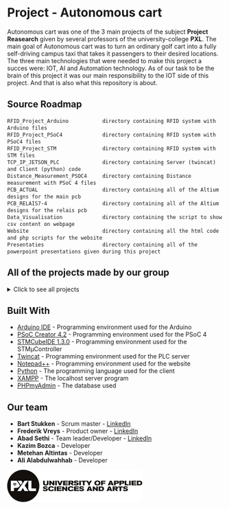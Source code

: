 # Project - Autonomous cart

Autonomous cart was one of the 3 main projects of the subject **Project Reasearch** given by several professors of the university-college **PXL**. The main goal of Autonomous cart was to turn an ordinary golf cart into a fully self-driving campus taxi that takes it passengers to their desired locations. The three main technologies that were needed to make this project a succes were: IOT, AI and Automation technology. As of our task to be the brain of this project it was our main responsibility to the IOT side of this project. And that is also what this repository is about.  


## Source Roadmap

```
RFID_Project_Arduino           directory containing RFID system with Arduino files
RFID_Project_PSoC4             directory containing RFID system with PSoC4 files
RFID_Project_STM               directory containing RFID system with STM files
TCP_IP_JETSON_PLC              directory containing Server (twincat) and Client (python) code
Distance_Measurement_PSOC4     directory containing Distance measurement with PSoC 4 files
PCB_ACTUAL                     directory containing all of the Altium designs for the main pcb
PCB_RELAIS7-4                  directory containing all of the Altium designs for the relais pcb
Data_Visualisation             directory containing the script to show csv content on webpage
Website                        directory containing all the html code and php scripts for the website
Presentaties                   directory containing all of the powerpoint presentations given during this project
```

## All of the projects made by our group
<details> 
 
<summary>Click to see all projects</summary>
  
## RFID project with Arduino

<details>
<summary>Click to expand the RFID project with Arduino</summary> 
 
 <p align="center"><img src="./readme_Images/ARDUINO_VERIFICATION_DEMO.jpeg"></p>

**Project requirements**
* Jumper wires
* RFID-RC522
* RFID tags
* IIC LCD-Display
* Buzzer module
* RGB led
* Breadboard
* Arduino IDE
* Arduino

**Step by step guide**
* Open the Arduino IDE. 
* Plug in your Arduino Nano (used by me) in your laptop.
* Start making your circuit (open my schematic).
* Copy and paste the my .ino code in your IDE.
* Look if you have the right board selected.
* Also select the right serial COM port your Arduino is connected to.
* Upload the code into your Arduino and it should work.

**Note:**
 You have to change the UID of mine tag to the UID of your tag.
To know this UID open one of the simple RFID-RC522 reading examples in the Arduino IDE.
</details>  

## RFID project with PSoC4

<details>
<summary>Click to expand the RFID project with PSoC4</summary> 
 
  <p align="center"><img src="./readme_Images/PSOC_VERIFICATION_DEMO.jpeg"></p>
  
 **Project requirements**
* Jumper wires
* RFID-RC522
* RFID tags
* IIC LCD-Display
* Buzzer module
* RGB led
* Breadboard
* PSoC Creator 4.2
* PSoC 4

**Step by step guide**
* Open the PSoC Creator 4.2 download available at the official cypress site. 
* Import my project in the ide.
* If you are using a different PSoC you might have to change the target device and pin settings.
* Plug in your PSoC 4 (used by me) in your laptop.
* Start making your circuit.
* Clean and build the project once.
* Upload the code into your PSoC 4 and it should work.

**Note:**
 This code is made to work with any **RFID-tag** it just detects wheter any tag is detected by the reader or not.
 With some minimal changes to the code you can make it work for a certain specific tag.
</details> 

## RFID project with STM

<details>
<summary>Click to expand the RFID project with STM</summary> 
 
  <p align="center"><img src="./readme_Images/STM_VERIFICATION_DEMO.jpeg"></p>
 
 **Project requirements**
* Jumper wires
* RFID-RC522
* RFID tags
* IIC LCD-Display
* Breadboard
* STMCubeIDE 1.3.0
* STM32xxxx µController

**Step by step guide**
* Open the  STMCubeIDE 1.3.0 download available at the official st.com site. 
* Import my project in the IDE.
* If you are using a different STM you might have to change device with the board selector.
* Plug in your STMµController into your laptop.
* Start making your circuit.
* Clean and build the project once.
* Upload the code into your STMµContoller and it should work.

**Note:**
 You have to change the UID of mine tag to the UID of your tag.
To know this UID open one of the simple RFID-RC522 reading examples in the Arduino IDE.
And use it afterwards in the code. If you don't have the Arduino IDE then donwload an RFID reader
app on your smartphone it should work if your device supprots NFC.
</details> 

## Distance measurement with PSOC4

<details>
<summary>Click to expand the RFID project with STM</summary> 
 
  <p align="center"><img src="./readme_Images/Distance_Measurement_PSOC4.png"></p>
 
 **Project requirements**
* Jumper wires
* HC-SR04
* PSoC 4
* Breadboard
* PSoC Creator 4.2
* Serial monitor (UART)
* Digital caliper (optional)

**Step by step guide**
* Open the PSoC Creator 4.2 download available at the official cypress site. 
* Import my project in the ide.
* If you are using a different PSoC you might have to change the target device and pin settings.
* Plug in your PSoC 4 (used by me) in your laptop.
* Start making your circuit.
* Clean and build the project once.
* Upload the code into your PSoC 4 and it should work.
* Open your UART terminal eg. Tera Term and you should see your incoming output distance there.

**Note:**
 You can use the caliper to double check if the distance outputted by your ultrasonic sensor is correct or not.
</details> 

## TCP-IP communication between Jetson and PLC

<details>
<summary>Click to expand the TCP-IP communication between Jetson and PLCs</summary> 

 <p align="center"><img src="./readme_Images/tcp_ip_Jetson_PLC.png"></p>
 
 **Project requirements**
* Jetson Nano
* Jetson Nano display
* Twincat 3 V4024.7

**Step by step guide**
* Open the Twincat XAE or open it in Visual Studio.
* Open the Twincat server project in your solution.
* Go on the Jetson Nano terminal and install python3.
* First run the PLC server on Twinact 
* now run the client program on the Jetson Nano.
* Now you should be able to see incoming messages in the server that you sent with the client.

**Note:**
 TwinCAT Error and Error ID are stored in the variable 'err' and 'errid' respectively. Some common errors found:
  * 8002 : Variable 'hSocket' is not populated with the correct address. The sequence is for the TwinCAT to call FB_SocketListen, the Python client to connect, and TwinCAT calls the FB_SocketAccept after that. This will populate the variable 'hSocket'. If FB_SocketAccept is called before the Python client trying to connect, it will throw 8002 error.
 * 8003 : The port is already opened. Reset Cold the TwinCAT program and Run again.
 * 6 : I don't know. Seems like there's something wrong with the installation of TF6310. Uninstall, reinstall, make sure that     TcpIpServer.exe is running in your Task Manager processes.

</details> 

## PCB design using Altium

<details>
<summary>Click to read details about the PCB design using Altium</summary> 
  
  <p align="center"><img src="./readme_Images/Pcb_Designs.png"></p>
  
 **Project requirements**
* Altium software
* Altium license
* Knowledge of PCB-designing

**Step by step guide**
* Open Altium designer.
* Download the pcb files from this GitHub.
* Import them in your environment.
* Now you should see the PCB that we made.

**Note:**
 If you make any changes make to the PCB design make sure to have it checked by a professional.
  
</details> 

## Data visualisation

<details>
<summary>Click to expand the Data visualisation project</summary> 
  
  <p align="center"><img src="./readme_Images/DATA_VISU.PNG"></p>
  
 **Project requirements**
* Texteditor
* XAMPP
* A webbrowser

**Step by step guide**
* Download all the files under the Data_Visualisation folder.
* Save all of the files in one folder.
* Download XAMPP from the official website.
* Open XAMPP and start Apache and MySQL.
* Now open the JtoC.php file on localhost.
* Now you should be able to see a table on a webpage.

**Note:**
 All the files must be int your XAMPP/htdocs/ directory in order to work on localhost.
</details> 

## Website

<details>
<summary>Click to expand the Website details</summary> 
 
  <p align="center"><img src="./readme_Images/site_prev.png"></p>
 
 **Project requirements**
* Texteditor
* PHPmyAdmin account
* XAMPP
* A webbrowser

**Step by step guide**
* Download all the files under the Website folder.
* Save all of the files in one folder.
* Download XAMPP from the official website.
* Open XAMPP and start Apache and MySQL.
* Open this link http://localhost/phpmyadmin.
* Make a new database and table
* Now open the register.php file on localhost.
* Now you should be able to see the page where users can register.
* All of the users are saved in the PHPmyAdmin database.
* Once logged in you can see the main page.


**Note:**
 Edit the server.php file according to your database and table name. Otherwise it won't work
  
</details> 
</details> 

## Built With

* [Arduino IDE](https://www.arduino.cc/en/Main/Software/)       - Programming environment used for the Arduino
* [PSoC Creator 4.2](https://www.cypress.com/products/psoc-creator-integrated-design-environment-ide/)  - Programming environment used for the PSoC 4
* [STMCubeIDE 1.3.0](https://www.st.com/en/development-tools/stm32cubeide.html/) - Programming environment used for the STMµController
* [Twincat](https://www.beckhoff.com/english.asp?download/tc3-downloads.htm) - Programming environment used for the PLC server
* [Notepad++](https://notepad-plus-plus.org/downloads/) -  Programming environment used for the website
* [Python](https://www.python.org/) - The programming language used for the client 
* [XAMPP](https://www.apachefriends.org/download.html/) - The localhost server program
* [PHPmyAdmin](https://www.phpmyadmin.net/) - The database used

## Our team

* **Bart Stukken**     - Scrum master - [LinkedIn](https://www.linkedin.com/in/bart-stukken/)
* **Frederik Vreys**    - Product owner - [LinkedIn](https://www.linkedin.com/in/frederik-vreys-b42214aa/)
* **Abad Sethi**        - Team leader/Developer  - [LinkedIn](https://www.linkedin.com/in/abad-sethi-83246a170/)
* **Kazim Bozca**       - Developer
* **Metehan Altintas**   - Developer 
* **Ali Alabdulwahhab**  - Developer 

<p align="left"><img src="./readme_Images/pxl_logo.png"></p>
